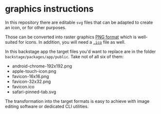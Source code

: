 # graphics instructions

In this repository there are editable `svg` files that can be adapted to create an icon, or for other purposes.

Those can be converted into raster graphics [PNG format](https://en.wikipedia.org/wiki/PNG) which is well-suited for icons.
In addition, you will need a [`.ico`](<https://en.wikipedia.org/wiki/ICO_(file_format)>) file as well.

In this backstage app the target files you'd want to replace are in the folder `backstage/packages/app/public`. Take not of all six of them:

- android-chrome-192x192.png
- apple-touch-icon.png
- favicon-16x16.png
- favicon-32x32.png
- favicon.ico
- safari-pinned-tab.svg

The transformation into the target formats is easy to achieve with image editing software or dedicated CLI utilities.
